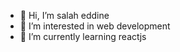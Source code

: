 - 👋 Hi, I’m salah eddine 
- 👀 I’m interested in web development
- 🌱 I’m currently learning reactjs


